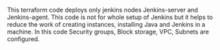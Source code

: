 This terraform code deploys only jenkins nodes Jenkins-server and Jenkins-agent. 
This code is not for whole setup of Jenkins but it helps to reduce the work of creating instances, installing Java and Jenkins in a machine.
In this code Security groups, Block storage, VPC, Subnets are configured.
